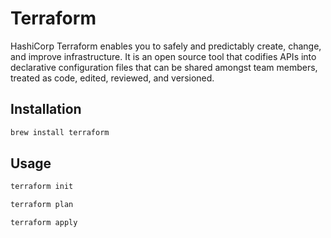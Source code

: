 # Terraform

HashiCorp Terraform enables you to safely and predictably create, change, and improve infrastructure. It is an open source tool that codifies APIs into declarative configuration files that can be shared amongst team members, treated as code, edited, reviewed, and versioned.

## Installation

```bash
brew install terraform
```

## Usage

```bash
terraform init
```

```bash
terraform plan
```

```bash
terraform apply
```
